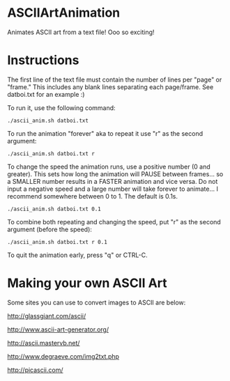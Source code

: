 # ASCIIArtAnimation
Animates ASCII art from a text file! Ooo so exciting!

# Instructions
The first line of the text file must contain the number of lines per "page" or "frame." This includes any blank lines separating each page/frame. See datboi.txt for an example :)

To run it, use the following command:

```./ascii_anim.sh datboi.txt```

To run the animation "forever" aka to repeat it use "r" as the second argument:

```./ascii_anim.sh datboi.txt r```

To change the speed the animation runs, use a positive number (0 and greater). This sets how long the animation will PAUSE between frames... so a SMALLER number results in a FASTER animation and vice versa. Do not input a negative speed and a large number will take forever to animate... I recommend somewhere between 0 to 1. The default is 0.1s. 

```./ascii_anim.sh datboi.txt 0.1```

To combine both repeating and changing the speed, put "r" as the second argument (before the speed):

```./ascii_anim.sh datboi.txt r 0.1```

To quit the animation early, press "q" or CTRL-C.

# Making your own ASCII Art
Some sites you can use to convert images to ASCII are below:

http://glassgiant.com/ascii/

http://www.ascii-art-generator.org/

http://ascii.mastervb.net/

http://www.degraeve.com/img2txt.php

http://picascii.com/
